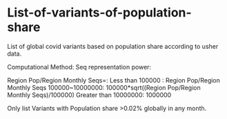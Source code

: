 # List-of-variants-of-population-share
List of global covid variants based on population share according to usher data.

Computational Method: 
Seq representation power: 

Region Pop/Region Monthly Seqs=:
Less than 100000 : Region Pop/Region Monthly Seqs
100000~10000000: 100000*sqrt((Region Pop/Region Monthly Seqs)/100000)
Greater than 10000000: 1000000

Only list Variants with Population share >0.02% globally in any month.



